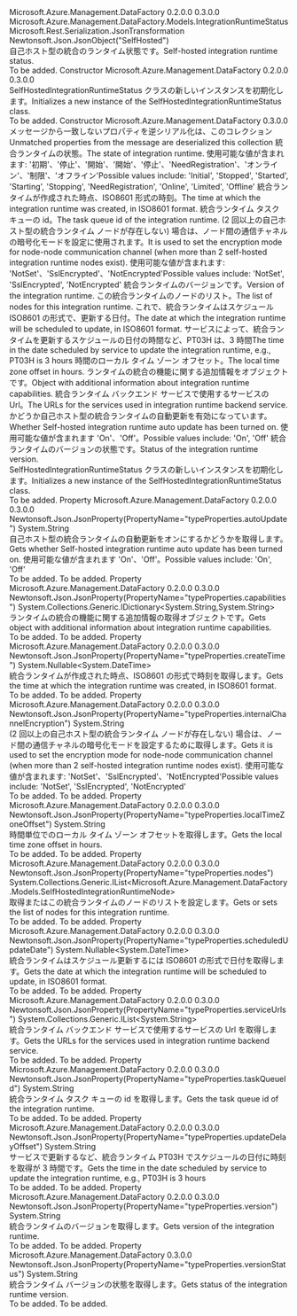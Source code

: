 <Type Name="SelfHostedIntegrationRuntimeStatus" FullName="Microsoft.Azure.Management.DataFactory.Models.SelfHostedIntegrationRuntimeStatus">
  <TypeSignature Language="C#" Value="public class SelfHostedIntegrationRuntimeStatus : Microsoft.Azure.Management.DataFactory.Models.IntegrationRuntimeStatus" />
  <TypeSignature Language="ILAsm" Value=".class public auto ansi beforefieldinit SelfHostedIntegrationRuntimeStatus extends Microsoft.Azure.Management.DataFactory.Models.IntegrationRuntimeStatus" />
  <TypeSignature Language="DocId" Value="T:Microsoft.Azure.Management.DataFactory.Models.SelfHostedIntegrationRuntimeStatus" />
  <TypeSignature Language="VB.NET" Value="Public Class SelfHostedIntegrationRuntimeStatus&#xA;Inherits IntegrationRuntimeStatus" />
  <TypeSignature Language="F#" Value="type SelfHostedIntegrationRuntimeStatus = class&#xA;    inherit IntegrationRuntimeStatus" />
  <AssemblyInfo>
    <AssemblyName>Microsoft.Azure.Management.DataFactory</AssemblyName>
    <AssemblyVersion>0.2.0.0</AssemblyVersion>
    <AssemblyVersion>0.3.0.0</AssemblyVersion>
  </AssemblyInfo>
  <Base>
    <BaseTypeName>Microsoft.Azure.Management.DataFactory.Models.IntegrationRuntimeStatus</BaseTypeName>
  </Base>
  <Interfaces />
  <Attributes>
    <Attribute>
      <AttributeName>Microsoft.Rest.Serialization.JsonTransformation</AttributeName>
    </Attribute>
    <Attribute>
      <AttributeName>Newtonsoft.Json.JsonObject("SelfHosted")</AttributeName>
    </Attribute>
  </Attributes>
  <Docs>
    <summary>
            <span data-ttu-id="f32bd-101">自己ホスト型の統合のランタイム状態です。</span><span class="sxs-lookup"><span data-stu-id="f32bd-101">Self-hosted integration runtime status.</span></span>
            </summary>
    <remarks>To be added.</remarks>
  </Docs>
  <Members>
    <Member MemberName=".ctor">
      <MemberSignature Language="C#" Value="public SelfHostedIntegrationRuntimeStatus ();" />
      <MemberSignature Language="ILAsm" Value=".method public hidebysig specialname rtspecialname instance void .ctor() cil managed" />
      <MemberSignature Language="DocId" Value="M:Microsoft.Azure.Management.DataFactory.Models.SelfHostedIntegrationRuntimeStatus.#ctor" />
      <MemberSignature Language="VB.NET" Value="Public Sub New ()" />
      <MemberType>Constructor</MemberType>
      <AssemblyInfo>
        <AssemblyName>Microsoft.Azure.Management.DataFactory</AssemblyName>
        <AssemblyVersion>0.2.0.0</AssemblyVersion>
        <AssemblyVersion>0.3.0.0</AssemblyVersion>
      </AssemblyInfo>
      <Parameters />
      <Docs>
        <summary>
            <span data-ttu-id="f32bd-102">SelfHostedIntegrationRuntimeStatus クラスの新しいインスタンスを初期化します。</span><span class="sxs-lookup"><span data-stu-id="f32bd-102">Initializes a new instance of the SelfHostedIntegrationRuntimeStatus class.</span></span>
            </summary>
        <remarks>To be added.</remarks>
      </Docs>
    </Member>
    <Member MemberName=".ctor">
      <MemberSignature Language="C#" Value="public SelfHostedIntegrationRuntimeStatus (System.Collections.Generic.IDictionary&lt;string,object&gt; additionalProperties = null, string state = null, Nullable&lt;DateTime&gt; createTime = null, string taskQueueId = null, string internalChannelEncryption = null, string version = null, System.Collections.Generic.IList&lt;Microsoft.Azure.Management.DataFactory.Models.SelfHostedIntegrationRuntimeNode&gt; nodes = null, Nullable&lt;DateTime&gt; scheduledUpdateDate = null, string updateDelayOffset = null, string localTimeZoneOffset = null, System.Collections.Generic.IDictionary&lt;string,string&gt; capabilities = null, System.Collections.Generic.IList&lt;string&gt; serviceUrls = null, string autoUpdate = null, string versionStatus = null);" />
      <MemberSignature Language="ILAsm" Value=".method public hidebysig specialname rtspecialname instance void .ctor(class System.Collections.Generic.IDictionary`2&lt;string, object&gt; additionalProperties, string state, valuetype System.Nullable`1&lt;valuetype System.DateTime&gt; createTime, string taskQueueId, string internalChannelEncryption, string version, class System.Collections.Generic.IList`1&lt;class Microsoft.Azure.Management.DataFactory.Models.SelfHostedIntegrationRuntimeNode&gt; nodes, valuetype System.Nullable`1&lt;valuetype System.DateTime&gt; scheduledUpdateDate, string updateDelayOffset, string localTimeZoneOffset, class System.Collections.Generic.IDictionary`2&lt;string, string&gt; capabilities, class System.Collections.Generic.IList`1&lt;string&gt; serviceUrls, string autoUpdate, string versionStatus) cil managed" />
      <MemberSignature Language="DocId" Value="M:Microsoft.Azure.Management.DataFactory.Models.SelfHostedIntegrationRuntimeStatus.#ctor(System.Collections.Generic.IDictionary{System.String,System.Object},System.String,System.Nullable{System.DateTime},System.String,System.String,System.String,System.Collections.Generic.IList{Microsoft.Azure.Management.DataFactory.Models.SelfHostedIntegrationRuntimeNode},System.Nullable{System.DateTime},System.String,System.String,System.Collections.Generic.IDictionary{System.String,System.String},System.Collections.Generic.IList{System.String},System.String,System.String)" />
      <MemberSignature Language="VB.NET" Value="Public Sub New (Optional additionalProperties As IDictionary(Of String, Object) = null, Optional state As String = null, Optional createTime As Nullable(Of DateTime) = null, Optional taskQueueId As String = null, Optional internalChannelEncryption As String = null, Optional version As String = null, Optional nodes As IList(Of SelfHostedIntegrationRuntimeNode) = null, Optional scheduledUpdateDate As Nullable(Of DateTime) = null, Optional updateDelayOffset As String = null, Optional localTimeZoneOffset As String = null, Optional capabilities As IDictionary(Of String, String) = null, Optional serviceUrls As IList(Of String) = null, Optional autoUpdate As String = null, Optional versionStatus As String = null)" />
      <MemberSignature Language="F#" Value="new Microsoft.Azure.Management.DataFactory.Models.SelfHostedIntegrationRuntimeStatus : System.Collections.Generic.IDictionary&lt;string, obj&gt; * string * Nullable&lt;DateTime&gt; * string * string * string * System.Collections.Generic.IList&lt;Microsoft.Azure.Management.DataFactory.Models.SelfHostedIntegrationRuntimeNode&gt; * Nullable&lt;DateTime&gt; * string * string * System.Collections.Generic.IDictionary&lt;string, string&gt; * System.Collections.Generic.IList&lt;string&gt; * string * string -&gt; Microsoft.Azure.Management.DataFactory.Models.SelfHostedIntegrationRuntimeStatus" Usage="new Microsoft.Azure.Management.DataFactory.Models.SelfHostedIntegrationRuntimeStatus (additionalProperties, state, createTime, taskQueueId, internalChannelEncryption, version, nodes, scheduledUpdateDate, updateDelayOffset, localTimeZoneOffset, capabilities, serviceUrls, autoUpdate, versionStatus)" />
      <MemberType>Constructor</MemberType>
      <AssemblyInfo>
        <AssemblyName>Microsoft.Azure.Management.DataFactory</AssemblyName>
        <AssemblyVersion>0.3.0.0</AssemblyVersion>
      </AssemblyInfo>
      <Parameters>
        <Parameter Name="additionalProperties" Type="System.Collections.Generic.IDictionary&lt;System.String,System.Object&gt;" />
        <Parameter Name="state" Type="System.String" />
        <Parameter Name="createTime" Type="System.Nullable&lt;System.DateTime&gt;" />
        <Parameter Name="taskQueueId" Type="System.String" />
        <Parameter Name="internalChannelEncryption" Type="System.String" />
        <Parameter Name="version" Type="System.String" />
        <Parameter Name="nodes" Type="System.Collections.Generic.IList&lt;Microsoft.Azure.Management.DataFactory.Models.SelfHostedIntegrationRuntimeNode&gt;" />
        <Parameter Name="scheduledUpdateDate" Type="System.Nullable&lt;System.DateTime&gt;" />
        <Parameter Name="updateDelayOffset" Type="System.String" />
        <Parameter Name="localTimeZoneOffset" Type="System.String" />
        <Parameter Name="capabilities" Type="System.Collections.Generic.IDictionary&lt;System.String,System.String&gt;" />
        <Parameter Name="serviceUrls" Type="System.Collections.Generic.IList&lt;System.String&gt;" />
        <Parameter Name="autoUpdate" Type="System.String" />
        <Parameter Name="versionStatus" Type="System.String" />
      </Parameters>
      <Docs>
        <param name="additionalProperties"><span data-ttu-id="f32bd-103">メッセージから一致しないプロパティを逆シリアル化は、このコレクション</span><span class="sxs-lookup"><span data-stu-id="f32bd-103">Unmatched properties from the message are deserialized this collection</span></span></param>
        <param name="state"><span data-ttu-id="f32bd-104">統合ランタイムの状態。</span><span class="sxs-lookup"><span data-stu-id="f32bd-104">The state of integration runtime.</span></span> <span data-ttu-id="f32bd-105">使用可能な値が含まれます: '初期'、'停止'、'開始'、'開始'、'停止'、'NeedRegistration'、'オンライン'、'制限'、'オフライン'</span><span class="sxs-lookup"><span data-stu-id="f32bd-105">Possible values include: 'Initial', 'Stopped', 'Started', 'Starting', 'Stopping', 'NeedRegistration', 'Online', 'Limited', 'Offline'</span></span></param>
        <param name="createTime"><span data-ttu-id="f32bd-106">統合ランタイムが作成された時点、ISO8601 形式の時刻。</span><span class="sxs-lookup"><span data-stu-id="f32bd-106">The time at which the integration runtime was created, in ISO8601 format.</span></span></param>
        <param name="taskQueueId"><span data-ttu-id="f32bd-107">統合ランタイム タスク キューの id。</span><span class="sxs-lookup"><span data-stu-id="f32bd-107">The task queue id of the integration runtime.</span></span></param>
        <param name="internalChannelEncryption"><span data-ttu-id="f32bd-108">(2 回以上の自己ホスト型の統合ランタイム ノードが存在しない) 場合は、ノード間の通信チャネルの暗号化モードを設定に使用されます。</span><span class="sxs-lookup"><span data-stu-id="f32bd-108">It is used to set the encryption mode for node-node communication channel (when more than 2 self-hosted integration runtime nodes exist).</span></span> <span data-ttu-id="f32bd-109">使用可能な値が含まれます: 'NotSet'、'SslEncrypted'、'NotEncrypted'</span><span class="sxs-lookup"><span data-stu-id="f32bd-109">Possible values include: 'NotSet', 'SslEncrypted', 'NotEncrypted'</span></span></param>
        <param name="version"><span data-ttu-id="f32bd-110">統合ランタイムのバージョンです。</span><span class="sxs-lookup"><span data-stu-id="f32bd-110">Version of the integration runtime.</span></span></param>
        <param name="nodes"><span data-ttu-id="f32bd-111">この統合ランタイムのノードのリスト。</span><span class="sxs-lookup"><span data-stu-id="f32bd-111">The list of nodes for this integration runtime.</span></span></param>
        <param name="scheduledUpdateDate"><span data-ttu-id="f32bd-112">これで、統合ランタイムはスケジュール ISO8601 の形式で、更新する日付。</span><span class="sxs-lookup"><span data-stu-id="f32bd-112">The date at which the integration runtime will be scheduled to update, in ISO8601 format.</span></span></param>
        <param name="updateDelayOffset"><span data-ttu-id="f32bd-113">サービスによって、統合ランタイムを更新するスケジュールの日付の時間など、PT03H は、3 時間</span><span class="sxs-lookup"><span data-stu-id="f32bd-113">The time in the date scheduled by service to update the integration runtime, e.g., PT03H is 3 hours</span></span></param>
        <param name="localTimeZoneOffset"><span data-ttu-id="f32bd-114">時間のローカル タイム ゾーン オフセット。</span><span class="sxs-lookup"><span data-stu-id="f32bd-114">The local time zone offset in hours.</span></span></param>
        <param name="capabilities"><span data-ttu-id="f32bd-115">ランタイムの統合の機能に関する追加情報をオブジェクトです。</span><span class="sxs-lookup"><span data-stu-id="f32bd-115">Object with additional information about integration runtime capabilities.</span></span></param>
        <param name="serviceUrls"><span data-ttu-id="f32bd-116">統合ランタイム バックエンド サービスで使用するサービスの Url。</span><span class="sxs-lookup"><span data-stu-id="f32bd-116">The URLs for the services used in integration runtime backend service.</span></span></param>
        <param name="autoUpdate"><span data-ttu-id="f32bd-117">かどうか自己ホスト型の統合ランタイムの自動更新を有効になっています。</span><span class="sxs-lookup"><span data-stu-id="f32bd-117">Whether Self-hosted integration runtime auto update has been turned on.</span></span> <span data-ttu-id="f32bd-118">使用可能な値が含まれます 'On'、'Off'。</span><span class="sxs-lookup"><span data-stu-id="f32bd-118">Possible values include: 'On', 'Off'</span></span></param>
        <param name="versionStatus"><span data-ttu-id="f32bd-119">統合ランタイムのバージョンの状態です。</span><span class="sxs-lookup"><span data-stu-id="f32bd-119">Status of the integration runtime version.</span></span></param>
        <summary>
            <span data-ttu-id="f32bd-120">SelfHostedIntegrationRuntimeStatus クラスの新しいインスタンスを初期化します。</span><span class="sxs-lookup"><span data-stu-id="f32bd-120">Initializes a new instance of the SelfHostedIntegrationRuntimeStatus class.</span></span>
            </summary>
        <remarks>To be added.</remarks>
      </Docs>
    </Member>
    <Member MemberName="AutoUpdate">
      <MemberSignature Language="C#" Value="public string AutoUpdate { get; }" />
      <MemberSignature Language="ILAsm" Value=".property instance string AutoUpdate" />
      <MemberSignature Language="DocId" Value="P:Microsoft.Azure.Management.DataFactory.Models.SelfHostedIntegrationRuntimeStatus.AutoUpdate" />
      <MemberSignature Language="VB.NET" Value="Public ReadOnly Property AutoUpdate As String" />
      <MemberSignature Language="F#" Value="member this.AutoUpdate : string" Usage="Microsoft.Azure.Management.DataFactory.Models.SelfHostedIntegrationRuntimeStatus.AutoUpdate" />
      <MemberType>Property</MemberType>
      <AssemblyInfo>
        <AssemblyName>Microsoft.Azure.Management.DataFactory</AssemblyName>
        <AssemblyVersion>0.2.0.0</AssemblyVersion>
        <AssemblyVersion>0.3.0.0</AssemblyVersion>
      </AssemblyInfo>
      <Attributes>
        <Attribute>
          <AttributeName>Newtonsoft.Json.JsonProperty(PropertyName="typeProperties.autoUpdate")</AttributeName>
        </Attribute>
      </Attributes>
      <ReturnValue>
        <ReturnType>System.String</ReturnType>
      </ReturnValue>
      <Docs>
        <summary>
            <span data-ttu-id="f32bd-121">自己ホスト型の統合ランタイムの自動更新をオンにするかどうかを取得します。</span><span class="sxs-lookup"><span data-stu-id="f32bd-121">Gets whether Self-hosted integration runtime auto update has been turned on.</span></span> <span data-ttu-id="f32bd-122">使用可能な値が含まれます 'On'、'Off'。</span><span class="sxs-lookup"><span data-stu-id="f32bd-122">Possible values include: 'On', 'Off'</span></span>
            </summary>
        <value>To be added.</value>
        <remarks>To be added.</remarks>
      </Docs>
    </Member>
    <Member MemberName="Capabilities">
      <MemberSignature Language="C#" Value="public System.Collections.Generic.IDictionary&lt;string,string&gt; Capabilities { get; }" />
      <MemberSignature Language="ILAsm" Value=".property instance class System.Collections.Generic.IDictionary`2&lt;string, string&gt; Capabilities" />
      <MemberSignature Language="DocId" Value="P:Microsoft.Azure.Management.DataFactory.Models.SelfHostedIntegrationRuntimeStatus.Capabilities" />
      <MemberSignature Language="VB.NET" Value="Public ReadOnly Property Capabilities As IDictionary(Of String, String)" />
      <MemberSignature Language="F#" Value="member this.Capabilities : System.Collections.Generic.IDictionary&lt;string, string&gt;" Usage="Microsoft.Azure.Management.DataFactory.Models.SelfHostedIntegrationRuntimeStatus.Capabilities" />
      <MemberType>Property</MemberType>
      <AssemblyInfo>
        <AssemblyName>Microsoft.Azure.Management.DataFactory</AssemblyName>
        <AssemblyVersion>0.2.0.0</AssemblyVersion>
        <AssemblyVersion>0.3.0.0</AssemblyVersion>
      </AssemblyInfo>
      <Attributes>
        <Attribute>
          <AttributeName>Newtonsoft.Json.JsonProperty(PropertyName="typeProperties.capabilities")</AttributeName>
        </Attribute>
      </Attributes>
      <ReturnValue>
        <ReturnType>System.Collections.Generic.IDictionary&lt;System.String,System.String&gt;</ReturnType>
      </ReturnValue>
      <Docs>
        <summary>
            <span data-ttu-id="f32bd-123">ランタイムの統合の機能に関する追加情報の取得オブジェクトです。</span><span class="sxs-lookup"><span data-stu-id="f32bd-123">Gets object with additional information about integration runtime capabilities.</span></span>
            </summary>
        <value>To be added.</value>
        <remarks>To be added.</remarks>
      </Docs>
    </Member>
    <Member MemberName="CreateTime">
      <MemberSignature Language="C#" Value="public Nullable&lt;DateTime&gt; CreateTime { get; }" />
      <MemberSignature Language="ILAsm" Value=".property instance valuetype System.Nullable`1&lt;valuetype System.DateTime&gt; CreateTime" />
      <MemberSignature Language="DocId" Value="P:Microsoft.Azure.Management.DataFactory.Models.SelfHostedIntegrationRuntimeStatus.CreateTime" />
      <MemberSignature Language="VB.NET" Value="Public ReadOnly Property CreateTime As Nullable(Of DateTime)" />
      <MemberSignature Language="F#" Value="member this.CreateTime : Nullable&lt;DateTime&gt;" Usage="Microsoft.Azure.Management.DataFactory.Models.SelfHostedIntegrationRuntimeStatus.CreateTime" />
      <MemberType>Property</MemberType>
      <AssemblyInfo>
        <AssemblyName>Microsoft.Azure.Management.DataFactory</AssemblyName>
        <AssemblyVersion>0.2.0.0</AssemblyVersion>
        <AssemblyVersion>0.3.0.0</AssemblyVersion>
      </AssemblyInfo>
      <Attributes>
        <Attribute>
          <AttributeName>Newtonsoft.Json.JsonProperty(PropertyName="typeProperties.createTime")</AttributeName>
        </Attribute>
      </Attributes>
      <ReturnValue>
        <ReturnType>System.Nullable&lt;System.DateTime&gt;</ReturnType>
      </ReturnValue>
      <Docs>
        <summary>
            <span data-ttu-id="f32bd-124">統合ランタイムが作成された時点、ISO8601 の形式で時刻を取得します。</span><span class="sxs-lookup"><span data-stu-id="f32bd-124">Gets the time at which the integration runtime was created, in ISO8601 format.</span></span>
            </summary>
        <value>To be added.</value>
        <remarks>To be added.</remarks>
      </Docs>
    </Member>
    <Member MemberName="InternalChannelEncryption">
      <MemberSignature Language="C#" Value="public string InternalChannelEncryption { get; }" />
      <MemberSignature Language="ILAsm" Value=".property instance string InternalChannelEncryption" />
      <MemberSignature Language="DocId" Value="P:Microsoft.Azure.Management.DataFactory.Models.SelfHostedIntegrationRuntimeStatus.InternalChannelEncryption" />
      <MemberSignature Language="VB.NET" Value="Public ReadOnly Property InternalChannelEncryption As String" />
      <MemberSignature Language="F#" Value="member this.InternalChannelEncryption : string" Usage="Microsoft.Azure.Management.DataFactory.Models.SelfHostedIntegrationRuntimeStatus.InternalChannelEncryption" />
      <MemberType>Property</MemberType>
      <AssemblyInfo>
        <AssemblyName>Microsoft.Azure.Management.DataFactory</AssemblyName>
        <AssemblyVersion>0.2.0.0</AssemblyVersion>
        <AssemblyVersion>0.3.0.0</AssemblyVersion>
      </AssemblyInfo>
      <Attributes>
        <Attribute>
          <AttributeName>Newtonsoft.Json.JsonProperty(PropertyName="typeProperties.internalChannelEncryption")</AttributeName>
        </Attribute>
      </Attributes>
      <ReturnValue>
        <ReturnType>System.String</ReturnType>
      </ReturnValue>
      <Docs>
        <summary>
            <span data-ttu-id="f32bd-125">(2 回以上の自己ホスト型の統合ランタイム ノードが存在しない) 場合は、ノード間の通信チャネルの暗号化モードを設定するために取得します。</span><span class="sxs-lookup"><span data-stu-id="f32bd-125">Gets it is used to set the encryption mode for node-node communication channel (when more than 2 self-hosted integration runtime nodes exist).</span></span> <span data-ttu-id="f32bd-126">使用可能な値が含まれます: 'NotSet'、'SslEncrypted'、'NotEncrypted'</span><span class="sxs-lookup"><span data-stu-id="f32bd-126">Possible values include: 'NotSet', 'SslEncrypted', 'NotEncrypted'</span></span>
            </summary>
        <value>To be added.</value>
        <remarks>To be added.</remarks>
      </Docs>
    </Member>
    <Member MemberName="LocalTimeZoneOffset">
      <MemberSignature Language="C#" Value="public string LocalTimeZoneOffset { get; }" />
      <MemberSignature Language="ILAsm" Value=".property instance string LocalTimeZoneOffset" />
      <MemberSignature Language="DocId" Value="P:Microsoft.Azure.Management.DataFactory.Models.SelfHostedIntegrationRuntimeStatus.LocalTimeZoneOffset" />
      <MemberSignature Language="VB.NET" Value="Public ReadOnly Property LocalTimeZoneOffset As String" />
      <MemberSignature Language="F#" Value="member this.LocalTimeZoneOffset : string" Usage="Microsoft.Azure.Management.DataFactory.Models.SelfHostedIntegrationRuntimeStatus.LocalTimeZoneOffset" />
      <MemberType>Property</MemberType>
      <AssemblyInfo>
        <AssemblyName>Microsoft.Azure.Management.DataFactory</AssemblyName>
        <AssemblyVersion>0.2.0.0</AssemblyVersion>
        <AssemblyVersion>0.3.0.0</AssemblyVersion>
      </AssemblyInfo>
      <Attributes>
        <Attribute>
          <AttributeName>Newtonsoft.Json.JsonProperty(PropertyName="typeProperties.localTimeZoneOffset")</AttributeName>
        </Attribute>
      </Attributes>
      <ReturnValue>
        <ReturnType>System.String</ReturnType>
      </ReturnValue>
      <Docs>
        <summary>
            <span data-ttu-id="f32bd-127">時間単位でのローカル タイム ゾーン オフセットを取得します。</span><span class="sxs-lookup"><span data-stu-id="f32bd-127">Gets the local time zone offset in hours.</span></span>
            </summary>
        <value>To be added.</value>
        <remarks>To be added.</remarks>
      </Docs>
    </Member>
    <Member MemberName="Nodes">
      <MemberSignature Language="C#" Value="public System.Collections.Generic.IList&lt;Microsoft.Azure.Management.DataFactory.Models.SelfHostedIntegrationRuntimeNode&gt; Nodes { get; set; }" />
      <MemberSignature Language="ILAsm" Value=".property instance class System.Collections.Generic.IList`1&lt;class Microsoft.Azure.Management.DataFactory.Models.SelfHostedIntegrationRuntimeNode&gt; Nodes" />
      <MemberSignature Language="DocId" Value="P:Microsoft.Azure.Management.DataFactory.Models.SelfHostedIntegrationRuntimeStatus.Nodes" />
      <MemberSignature Language="VB.NET" Value="Public Property Nodes As IList(Of SelfHostedIntegrationRuntimeNode)" />
      <MemberSignature Language="F#" Value="member this.Nodes : System.Collections.Generic.IList&lt;Microsoft.Azure.Management.DataFactory.Models.SelfHostedIntegrationRuntimeNode&gt; with get, set" Usage="Microsoft.Azure.Management.DataFactory.Models.SelfHostedIntegrationRuntimeStatus.Nodes" />
      <MemberType>Property</MemberType>
      <AssemblyInfo>
        <AssemblyName>Microsoft.Azure.Management.DataFactory</AssemblyName>
        <AssemblyVersion>0.2.0.0</AssemblyVersion>
        <AssemblyVersion>0.3.0.0</AssemblyVersion>
      </AssemblyInfo>
      <Attributes>
        <Attribute>
          <AttributeName>Newtonsoft.Json.JsonProperty(PropertyName="typeProperties.nodes")</AttributeName>
        </Attribute>
      </Attributes>
      <ReturnValue>
        <ReturnType>System.Collections.Generic.IList&lt;Microsoft.Azure.Management.DataFactory.Models.SelfHostedIntegrationRuntimeNode&gt;</ReturnType>
      </ReturnValue>
      <Docs>
        <summary>
            <span data-ttu-id="f32bd-128">取得またはこの統合ランタイムのノードのリストを設定します。</span><span class="sxs-lookup"><span data-stu-id="f32bd-128">Gets or sets the list of nodes for this integration runtime.</span></span>
            </summary>
        <value>To be added.</value>
        <remarks>To be added.</remarks>
      </Docs>
    </Member>
    <Member MemberName="ScheduledUpdateDate">
      <MemberSignature Language="C#" Value="public Nullable&lt;DateTime&gt; ScheduledUpdateDate { get; }" />
      <MemberSignature Language="ILAsm" Value=".property instance valuetype System.Nullable`1&lt;valuetype System.DateTime&gt; ScheduledUpdateDate" />
      <MemberSignature Language="DocId" Value="P:Microsoft.Azure.Management.DataFactory.Models.SelfHostedIntegrationRuntimeStatus.ScheduledUpdateDate" />
      <MemberSignature Language="VB.NET" Value="Public ReadOnly Property ScheduledUpdateDate As Nullable(Of DateTime)" />
      <MemberSignature Language="F#" Value="member this.ScheduledUpdateDate : Nullable&lt;DateTime&gt;" Usage="Microsoft.Azure.Management.DataFactory.Models.SelfHostedIntegrationRuntimeStatus.ScheduledUpdateDate" />
      <MemberType>Property</MemberType>
      <AssemblyInfo>
        <AssemblyName>Microsoft.Azure.Management.DataFactory</AssemblyName>
        <AssemblyVersion>0.2.0.0</AssemblyVersion>
        <AssemblyVersion>0.3.0.0</AssemblyVersion>
      </AssemblyInfo>
      <Attributes>
        <Attribute>
          <AttributeName>Newtonsoft.Json.JsonProperty(PropertyName="typeProperties.scheduledUpdateDate")</AttributeName>
        </Attribute>
      </Attributes>
      <ReturnValue>
        <ReturnType>System.Nullable&lt;System.DateTime&gt;</ReturnType>
      </ReturnValue>
      <Docs>
        <summary>
            <span data-ttu-id="f32bd-129">統合ランタイムはスケジュール更新するには ISO8601 の形式で日付を取得します。</span><span class="sxs-lookup"><span data-stu-id="f32bd-129">Gets the date at which the integration runtime will be scheduled to update, in ISO8601 format.</span></span>
            </summary>
        <value>To be added.</value>
        <remarks>To be added.</remarks>
      </Docs>
    </Member>
    <Member MemberName="ServiceUrls">
      <MemberSignature Language="C#" Value="public System.Collections.Generic.IList&lt;string&gt; ServiceUrls { get; }" />
      <MemberSignature Language="ILAsm" Value=".property instance class System.Collections.Generic.IList`1&lt;string&gt; ServiceUrls" />
      <MemberSignature Language="DocId" Value="P:Microsoft.Azure.Management.DataFactory.Models.SelfHostedIntegrationRuntimeStatus.ServiceUrls" />
      <MemberSignature Language="VB.NET" Value="Public ReadOnly Property ServiceUrls As IList(Of String)" />
      <MemberSignature Language="F#" Value="member this.ServiceUrls : System.Collections.Generic.IList&lt;string&gt;" Usage="Microsoft.Azure.Management.DataFactory.Models.SelfHostedIntegrationRuntimeStatus.ServiceUrls" />
      <MemberType>Property</MemberType>
      <AssemblyInfo>
        <AssemblyName>Microsoft.Azure.Management.DataFactory</AssemblyName>
        <AssemblyVersion>0.2.0.0</AssemblyVersion>
        <AssemblyVersion>0.3.0.0</AssemblyVersion>
      </AssemblyInfo>
      <Attributes>
        <Attribute>
          <AttributeName>Newtonsoft.Json.JsonProperty(PropertyName="typeProperties.serviceUrls")</AttributeName>
        </Attribute>
      </Attributes>
      <ReturnValue>
        <ReturnType>System.Collections.Generic.IList&lt;System.String&gt;</ReturnType>
      </ReturnValue>
      <Docs>
        <summary>
            <span data-ttu-id="f32bd-130">統合ランタイム バックエンド サービスで使用するサービスの Url を取得します。</span><span class="sxs-lookup"><span data-stu-id="f32bd-130">Gets the URLs for the services used in integration runtime backend service.</span></span>
            </summary>
        <value>To be added.</value>
        <remarks>To be added.</remarks>
      </Docs>
    </Member>
    <Member MemberName="TaskQueueId">
      <MemberSignature Language="C#" Value="public string TaskQueueId { get; }" />
      <MemberSignature Language="ILAsm" Value=".property instance string TaskQueueId" />
      <MemberSignature Language="DocId" Value="P:Microsoft.Azure.Management.DataFactory.Models.SelfHostedIntegrationRuntimeStatus.TaskQueueId" />
      <MemberSignature Language="VB.NET" Value="Public ReadOnly Property TaskQueueId As String" />
      <MemberSignature Language="F#" Value="member this.TaskQueueId : string" Usage="Microsoft.Azure.Management.DataFactory.Models.SelfHostedIntegrationRuntimeStatus.TaskQueueId" />
      <MemberType>Property</MemberType>
      <AssemblyInfo>
        <AssemblyName>Microsoft.Azure.Management.DataFactory</AssemblyName>
        <AssemblyVersion>0.2.0.0</AssemblyVersion>
        <AssemblyVersion>0.3.0.0</AssemblyVersion>
      </AssemblyInfo>
      <Attributes>
        <Attribute>
          <AttributeName>Newtonsoft.Json.JsonProperty(PropertyName="typeProperties.taskQueueId")</AttributeName>
        </Attribute>
      </Attributes>
      <ReturnValue>
        <ReturnType>System.String</ReturnType>
      </ReturnValue>
      <Docs>
        <summary>
            <span data-ttu-id="f32bd-131">統合ランタイム タスク キューの id を取得します。</span><span class="sxs-lookup"><span data-stu-id="f32bd-131">Gets the task queue id of the integration runtime.</span></span>
            </summary>
        <value>To be added.</value>
        <remarks>To be added.</remarks>
      </Docs>
    </Member>
    <Member MemberName="UpdateDelayOffset">
      <MemberSignature Language="C#" Value="public string UpdateDelayOffset { get; }" />
      <MemberSignature Language="ILAsm" Value=".property instance string UpdateDelayOffset" />
      <MemberSignature Language="DocId" Value="P:Microsoft.Azure.Management.DataFactory.Models.SelfHostedIntegrationRuntimeStatus.UpdateDelayOffset" />
      <MemberSignature Language="VB.NET" Value="Public ReadOnly Property UpdateDelayOffset As String" />
      <MemberSignature Language="F#" Value="member this.UpdateDelayOffset : string" Usage="Microsoft.Azure.Management.DataFactory.Models.SelfHostedIntegrationRuntimeStatus.UpdateDelayOffset" />
      <MemberType>Property</MemberType>
      <AssemblyInfo>
        <AssemblyName>Microsoft.Azure.Management.DataFactory</AssemblyName>
        <AssemblyVersion>0.2.0.0</AssemblyVersion>
        <AssemblyVersion>0.3.0.0</AssemblyVersion>
      </AssemblyInfo>
      <Attributes>
        <Attribute>
          <AttributeName>Newtonsoft.Json.JsonProperty(PropertyName="typeProperties.updateDelayOffset")</AttributeName>
        </Attribute>
      </Attributes>
      <ReturnValue>
        <ReturnType>System.String</ReturnType>
      </ReturnValue>
      <Docs>
        <summary>
            <span data-ttu-id="f32bd-132">サービスで更新するなど、統合ランタイム PT03H でスケジュールの日付に時刻を取得が 3 時間です。</span><span class="sxs-lookup"><span data-stu-id="f32bd-132">Gets the time in the date scheduled by service to update the integration runtime, e.g., PT03H is 3 hours</span></span>
            </summary>
        <value>To be added.</value>
        <remarks>To be added.</remarks>
      </Docs>
    </Member>
    <Member MemberName="Version">
      <MemberSignature Language="C#" Value="public string Version { get; }" />
      <MemberSignature Language="ILAsm" Value=".property instance string Version" />
      <MemberSignature Language="DocId" Value="P:Microsoft.Azure.Management.DataFactory.Models.SelfHostedIntegrationRuntimeStatus.Version" />
      <MemberSignature Language="VB.NET" Value="Public ReadOnly Property Version As String" />
      <MemberSignature Language="F#" Value="member this.Version : string" Usage="Microsoft.Azure.Management.DataFactory.Models.SelfHostedIntegrationRuntimeStatus.Version" />
      <MemberType>Property</MemberType>
      <AssemblyInfo>
        <AssemblyName>Microsoft.Azure.Management.DataFactory</AssemblyName>
        <AssemblyVersion>0.2.0.0</AssemblyVersion>
        <AssemblyVersion>0.3.0.0</AssemblyVersion>
      </AssemblyInfo>
      <Attributes>
        <Attribute>
          <AttributeName>Newtonsoft.Json.JsonProperty(PropertyName="typeProperties.version")</AttributeName>
        </Attribute>
      </Attributes>
      <ReturnValue>
        <ReturnType>System.String</ReturnType>
      </ReturnValue>
      <Docs>
        <summary>
            <span data-ttu-id="f32bd-133">統合ランタイムのバージョンを取得します。</span><span class="sxs-lookup"><span data-stu-id="f32bd-133">Gets version of the integration runtime.</span></span>
            </summary>
        <value>To be added.</value>
        <remarks>To be added.</remarks>
      </Docs>
    </Member>
    <Member MemberName="VersionStatus">
      <MemberSignature Language="C#" Value="public string VersionStatus { get; }" />
      <MemberSignature Language="ILAsm" Value=".property instance string VersionStatus" />
      <MemberSignature Language="DocId" Value="P:Microsoft.Azure.Management.DataFactory.Models.SelfHostedIntegrationRuntimeStatus.VersionStatus" />
      <MemberSignature Language="VB.NET" Value="Public ReadOnly Property VersionStatus As String" />
      <MemberSignature Language="F#" Value="member this.VersionStatus : string" Usage="Microsoft.Azure.Management.DataFactory.Models.SelfHostedIntegrationRuntimeStatus.VersionStatus" />
      <MemberType>Property</MemberType>
      <AssemblyInfo>
        <AssemblyName>Microsoft.Azure.Management.DataFactory</AssemblyName>
        <AssemblyVersion>0.3.0.0</AssemblyVersion>
      </AssemblyInfo>
      <Attributes>
        <Attribute>
          <AttributeName>Newtonsoft.Json.JsonProperty(PropertyName="typeProperties.versionStatus")</AttributeName>
        </Attribute>
      </Attributes>
      <ReturnValue>
        <ReturnType>System.String</ReturnType>
      </ReturnValue>
      <Docs>
        <summary>
            <span data-ttu-id="f32bd-134">統合ランタイム バージョンの状態を取得します。</span><span class="sxs-lookup"><span data-stu-id="f32bd-134">Gets status of the integration runtime version.</span></span>
            </summary>
        <value>To be added.</value>
        <remarks>To be added.</remarks>
      </Docs>
    </Member>
  </Members>
</Type>